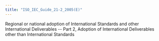 ```yaml
---
title: "ISO_IEC_Guide_21-2_2005(E)"
---
```


Regional or national adoption of International Standards and other International Deliverables -- Part 2, Adoption of International Deliverables other than International Standards


